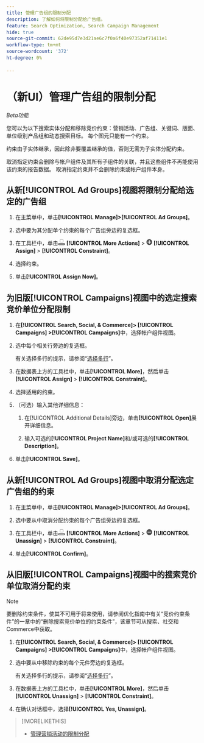 ```yaml
---
title: 管理广告组的限制分配
description: 了解如何将限制分配给广告组。
feature: Search Optimization, Search Campaign Management
hide: true
source-git-commit: 62de95d7e3d21ae6c7f0a6f40e97352af71411e1
workflow-type: tm+mt
source-wordcount: '372'
ht-degree: 0%

---
```


# （新UI）管理广告组的限制分配

*Beta功能*

您可以为以下搜索实体分配和移除竞价约束：营销活动、广告组、关键词、版面、单位级别产品组和动态搜索目标。 每个图元只能有一个约束。

约束由子实体继承，因此除非要覆盖继承的值，否则无需为子实体分配约束。

取消指定约束会删除与帐户组件及其所有子组件的关联，并且这些组件不再能使用该约束的报告数据。 取消指定约束并不会删除约束或帐户组件本身。

## 从新[!UICONTROL Ad Groups]视图将限制分配给选定的广告组

1. 在主菜单中，单击&#x200B;**[!UICONTROL Manage]>[!UICONTROL Ad Groups]**。

1. 选中要为其分配单个约束的每个广告组旁边的复选框。

1. 在工具栏中，单击![更多操作](/help/search-social-commerce/assets/more-actions.png "更多操作") **[!UICONTROL More Actions]** > ![分配](/help/search-social-commerce/assets/assign.png "分配") **[!UICONTROL Assign]** > **[!UICONTROL Constraint]**。

1. 选择约束。

1. 单击&#x200B;**[!UICONTROL Assign Now]**。

## 为旧版[!UICONTROL Campaigns]视图中的选定搜索竞价单位分配限制

1. 在&#x200B;**[!UICONTROL Search, Social, & Commerce]> [!UICONTROL Campaigns] >[!UICONTROL Campaigns]**&#x200B;中，选择帐户组件视图。

1. 选中每个相关行旁边的复选框。

   有关选择多行的提示，请参阅“[选择多行](/help/search-social-commerce/common-tasks/navigation-editing-selection/multiple-rows-select.md)”。

1. 在数据表上方的工具栏中，单击&#x200B;**[!UICONTROL More]**，然后单击&#x200B;**[!UICONTROL Assign]** > **[!UICONTROL Constraint]**。

1. 选择适用的约束。

1. （可选）输入其他详细信息：

   1. 在[!UICONTROL Additional Details]旁边，单击&#x200B;**[!UICONTROL Open]**&#x200B;展开详细信息。

   1. 输入可选的&#x200B;**[!UICONTROL Project Name]**&#x200B;和/或可选的&#x200B;**[!UICONTROL Description]**。

1. 单击&#x200B;**[!UICONTROL Save]**。

## 从新[!UICONTROL Ad Groups]视图中取消分配选定广告组的约束

1. 在主菜单中，单击&#x200B;**[!UICONTROL Manage]>[!UICONTROL Ad Groups]**。

1. 选中要从中取消分配约束的每个广告组旁边的复选框。

1. 在工具栏中，单击![更多操作](/help/search-social-commerce/assets/more-actions.png "更多操作") **[!UICONTROL More Actions]** > ![分配](/help/search-social-commerce/assets/unassign.png "取消分配") **[!UICONTROL Unassign]** > **[!UICONTROL Constraint]**。

1. 单击&#x200B;**[!UICONTROL Confirm]**。

## 从旧版[!UICONTROL Campaigns]视图中的搜索竞价单位取消分配约束

>[!NOTE]
>
>要删除约束条件，使其不可用于将来使用，请参阅优化指南中有关“竞价约束条件”的一章中的“删除搜索竞价单位的约束条件”，该章节可从搜索、社交和Commerce中获取。<!-- verify convention for referencing Optimization Guide here -->

1. 在&#x200B;**[!UICONTROL Search, Social, & Commerce]> [!UICONTROL Campaigns] >[!UICONTROL Campaigns]**&#x200B;中，选择帐户组件视图。

1. 选中要从中移除约束的每个元件旁边的复选框。

   有关选择多行的提示，请参阅“[选择多行](/help/search-social-commerce/common-tasks/navigation-editing-selection/multiple-rows-select.md)”。

1. 在数据表上方的工具栏中，单击&#x200B;**[!UICONTROL More]**，然后单击&#x200B;**[!UICONTROL Unassign]** > **[!UICONTROL Constraint]**。

1. 在确认对话框中，选择&#x200B;**[!UICONTROL Yes, Unassign]**。

>[!MORELIKETHIS]
>
>* [管理营销活动的限制分配](/help/search-social-commerce/new-ui/manage/campaigns/campaign-constraint-assignments-manage.md)
